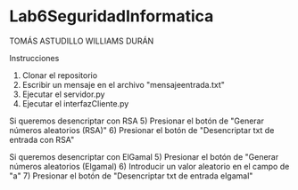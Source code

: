 # Lab6SeguridadInformatica
TOMÁS ASTUDILLO
WILLIAMS DURÁN

Instrucciones
1) Clonar el repositorio
2) Escribir un mensaje en el archivo "mensajeentrada.txt"
3) Ejecutar el servidor.py
4) Ejecutar el interfazCliente.py

Si queremos desencriptar con RSA
5) Presionar el botón de "Generar números aleatorios (RSA)"
6) Presionar el botón de "Desencriptar txt de entrada con RSA"

Si queremos desencriptar con ElGamal
5) Presionar el botón de "Generar números aleatorios (Elgamal)
6) Introducir un valor aleatorio en el campo de "a"
7) Presionar el botón de "Desencriptar txt de entrada elgamal"
